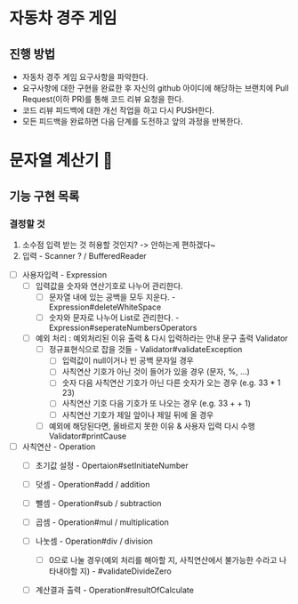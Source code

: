 # 자동차 경주 게임
## 진행 방법
* 자동차 경주 게임 요구사항을 파악한다.
* 요구사항에 대한 구현을 완료한 후 자신의 github 아이디에 해당하는 브랜치에 Pull Request(이하 PR)를 통해 코드 리뷰 요청을 한다.
* 코드 리뷰 피드백에 대한 개선 작업을 하고 다시 PUSH한다.
* 모든 피드백을 완료하면 다음 단계를 도전하고 앞의 과정을 반복한다.

# 문자열 계산기 🧮
## 기능 구현 목록
### 결정할 것
1. 소수점 입력 받는 것 허용할 것인지? -> 안하는게 편하겠다~
2. 입력 - Scanner ? / BufferedReader

- [ ] 사용자입력 - Expression
  - [ ] 입력값을 숫자와 연산기호로 나누어 관리한다.
    - [ ] 문자열 내에 있는 공백을 모두 지운다. - Expression#deleteWhiteSpace
    - [ ] 숫자와 문자로 나누어 List로 관리한다. - Expression#seperateNumbersOperators
  - [ ] 예외 처리 : 예외처리된 이유 출력 & 다시 입력하라는 안내 문구 출력 Validator
    - [ ] 정규표현식으로 잡을 것들 - Validator#validateException
      - [ ] 입력값이 null이거나 빈 공백 문자일 경우
      - [ ] 사칙연산 기호가 아닌 것이 들어가 있을 경우 (문자, %, ...)
      - [ ] 숫자 다음 사칙연산 기호가 아닌 다른 숫자가 오는 경우 (e.g. 33 * 1 23) 
      - [ ] 사칙연산 기호 다음 기호가 또 나오는 경우 (e.g. 33 + + 1) 
      - [ ] 사칙연산 기호가 제일 앞이나 제일 뒤에 올 경우
    - [ ] 예외에 해당된다면, 올바르지 못한 이유 & 사용자 입력 다시 수행 Validator#printCause
- [ ] 사칙연산 - Operation
    - [ ] 초기값 설정 - Opertaion#setInitiateNumber
    - [ ] 덧셈 - Operation#add / addition
    - [ ] 뺄셈 - Operation#sub / subtraction
    - [ ] 곱셈 - Operation#mul / multiplication
    - [ ] 나눗셈 - Operation#div / division
      - [ ] 0으로 나눌 경우(예외 처리를 해아할 지, 사칙연산에서 불가능한 수라고 나타내야할 지) - #validateDivideZero
    - [ ] 계산결과 출력 - Operation#resultOfCalculate

